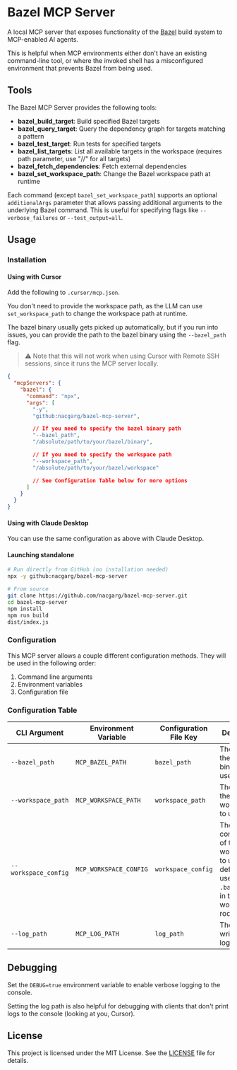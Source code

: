 # Bazel MCP Server

A local MCP server that exposes functionality of the [Bazel](https://bazel.build/) build system to MCP-enabled AI agents.

This is helpful when MCP environments either don't have an existing command-line tool, or where the invoked shell has a misconfigured environment that prevents Bazel from being used.

## Tools

The Bazel MCP Server provides the following tools:

- **bazel_build_target**: Build specified Bazel targets
- **bazel_query_target**: Query the dependency graph for targets matching a pattern
- **bazel_test_target**: Run tests for specified targets
- **bazel_list_targets**: List all available targets in the workspace (requires path parameter, use "//" for all targets)
- **bazel_fetch_dependencies**: Fetch external dependencies
- **bazel_set_workspace_path**: Change the Bazel workspace path at runtime

Each command (except `bazel_set_workspace_path`) supports an optional `additionalArgs` parameter that allows passing additional arguments to the underlying Bazel command. This is useful for specifying flags like `--verbose_failures` or `--test_output=all`.

## Usage

### Installation

#### Using with Cursor

Add the following to `.cursor/mcp.json`.

You don't need to provide the workspace path, as the LLM can use `set_workspace_path` to change the workspace path at runtime.

The bazel binary usually gets picked up automatically, but if you run into issues, you can provide the path to the bazel binary using the `--bazel_path` flag.

> :warning: Note that this will not work when using Cursor with Remote SSH sessions, since it runs the MCP server locally.

```json
{
  "mcpServers": {
    "bazel": {
      "command": "npx",
      "args": [
        "-y",
        "github:nacgarg/bazel-mcp-server",

        // If you need to specify the bazel binary path
        "--bazel_path", 
        "/absolute/path/to/your/bazel/binary",

        // If you need to specify the workspace path
        "--workspace_path",
        "/absolute/path/to/your/bazel/workspace"

        // See Configuration Table below for more options
      ]
    }
  }
}
```

#### Using with Claude Desktop

You can use the same configuration as above with Claude Desktop.

#### Launching standalone

```bash
# Run directly from GitHub (no installation needed)
npx -y github:nacgarg/bazel-mcp-server

# From source
git clone https://github.com/nacgarg/bazel-mcp-server.git
cd bazel-mcp-server
npm install
npm run build
dist/index.js
```

### Configuration

This MCP server allows a couple different configuration methods. They will be used in the following order:

1. Command line arguments
2. Environment variables
3. Configuration file

### Configuration Table

| CLI Argument | Environment Variable | Configuration File Key | Description |
|--------------|----------------------|------------------------|-------------|
| `--bazel_path` | `MCP_BAZEL_PATH` | `bazel_path` | The path to the Bazel binary to use. |
| `--workspace_path` | `MCP_WORKSPACE_PATH` | `workspace_path` | The path to the Bazel workspace to use. |
| `--workspace_config` | `MCP_WORKSPACE_CONFIG` | `workspace_config` | The configuration of the workspace to use. By default, this uses the `.bazelrc` file in the workspace root. |
| `--log_path` | `MCP_LOG_PATH` | `log_path` | The path to write server logs to. |

## Debugging

Set the `DEBUG=true` environment variable to enable verbose logging to the console.

Setting the log path is also helpful for debugging with clients that don't print logs to the console (looking at you, Cursor).

## License

This project is licensed under the MIT License. See the [LICENSE](LICENSE) file for details.
